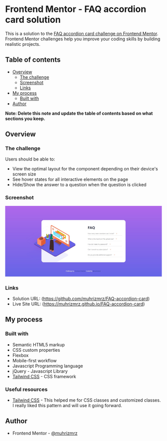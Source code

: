 # Frontend Mentor - FAQ accordion card solution

This is a solution to the [FAQ accordion card challenge on Frontend Mentor](https://www.frontendmentor.io/challenges/faq-accordion-card-XlyjD0Oam). Frontend Mentor challenges help you improve your coding skills by building realistic projects. 

## Table of contents

- [Overview](#overview)
  - [The challenge](#the-challenge)
  - [Screenshot](#screenshot)
  - [Links](#links)
- [My process](#my-process)
  - [Built with](#built-with)
- [Author](#author)

**Note: Delete this note and update the table of contents based on what sections you keep.**

## Overview

### The challenge

Users should be able to:

- View the optimal layout for the component depending on their device's screen size
- See hover states for all interactive elements on the page
- Hide/Show the answer to a question when the question is clicked

### Screenshot

![](./desktop-view.jpg)

### Links

- Solution URL: (https://github.com/muhrizmrz/FAQ-accordion-card)
- Live Site URL: (https://muhrizmrz.github.io/FAQ-accordion-card)

## My process

### Built with

- Semantic HTML5 markup
- CSS custom properties
- Flexbox
- Mobile-first workflow
- Javascript Programming language
- jQuery - Javascript Library
- [Tailwind CSS](https://tailwindcss.com/) - CSS framework

### Useful resources

- [Tailwind CSS](https://tailwindcss.com/) - This helped me for CSS classes and customized classes. I really liked this pattern and will use it going forward.

## Author

- Frontend Mentor - [@muhrizmrz](https://www.frontendmentor.io/profile/muhrizmrz)
